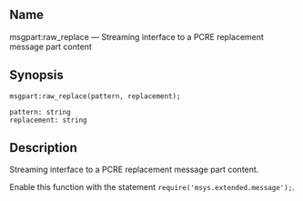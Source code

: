 <a name="lua.ref.msgpart_raw_replace"></a>
## Name

msgpart:raw_replace — Streaming interface to a PCRE replacement message part content

<a name="idp17165568"></a>
## Synopsis

`msgpart:raw_replace(pattern, replacement);`

```
pattern: string
replacement: string
```
<a name="idp17168528"></a>
## Description

Streaming interface to a PCRE replacement message part content.

Enable this function with the statement `require('msys.extended.message');`.
